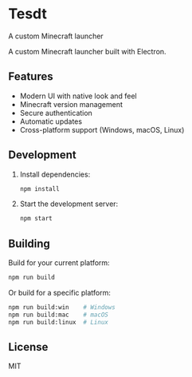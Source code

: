 # Tesdt

A custom Minecraft launcher

A custom Minecraft launcher built with Electron.

## Features

- Modern UI with native look and feel
- Minecraft version management
- Secure authentication
- Automatic updates
- Cross-platform support (Windows, macOS, Linux)

## Development

1. Install dependencies:
   ```bash
   npm install
   ```

2. Start the development server:
   ```bash
   npm start
   ```

## Building

Build for your current platform:
```bash
npm run build
```

Or build for a specific platform:
```bash
npm run build:win    # Windows
npm run build:mac    # macOS
npm run build:linux  # Linux
```

## License

MIT
